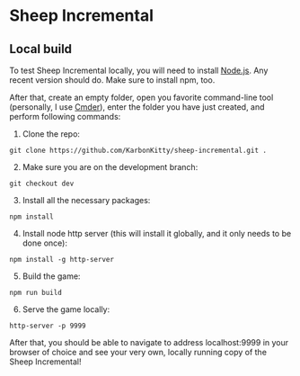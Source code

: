 # Sheep Incremental

## Local build

To test Sheep Incremental locally, you will need to install [Node.js](https://nodejs.org/en/download/). Any recent version should do. Make sure to install npm, too.

After that, create an empty folder, open you favorite command-line tool (personally, I use [Cmder](http://cmder.net/)), enter the folder you have just created, and perform following commands:

1. Clone the repo: 
```
git clone https://github.com/KarbonKitty/sheep-incremental.git .
```
2. Make sure you are on the development branch:
```
git checkout dev
```
3. Install all the necessary packages:
```
npm install
```
4. Install node http server (this will install it globally, and it only needs to be done once):
```
npm install -g http-server
```
5. Build the game:
```
npm run build
```
6. Serve the game locally:
```
http-server -p 9999
```

After that, you should be able to navigate to address localhost:9999 in your browser of choice and see your very own, locally running copy of the Sheep Incremental!
